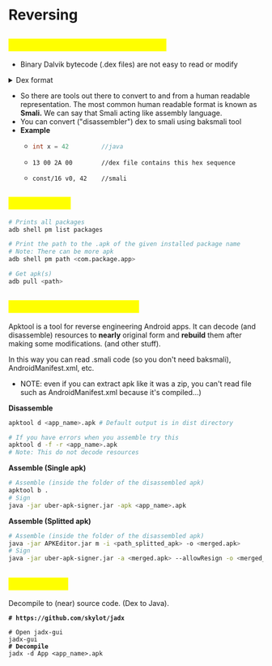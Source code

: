 # Reversing

## <mark style="color:yellow;">Understanding .dex and .smali</mark>

* Binary Dalvik bytecode (.dex files) are not easy to read or modify

<details>

<summary>Dex format</summary>

```
6465780A 30333800 7A44CBBB FB4AE841 0286C06A 8DF19000
3C5DE024 D07326A2 E0010000 70000000 78563412 00000000
00000000 64010000 05000000 70000000 03000000 84000000
01000000 90000000 00000000 00000000 02000000 9C000000
01000000 AC000000 14010000 CC000000 E4000000 EC000000
07010000 2C010000 2F010000 01000000 02000000 03000000
03000000 02000000 00000000 00000000 00000000 01000000
00000000 01000000 01000000 00000000 00000000 FFFFFFFF
00000000 57010000 00000000 01000100 01000000 00000000
04000000 70100000 00000E00 063C696E 69743E00 194C616E
64726F69 642F6170 702F4170 706C6963 6174696F 6E3B0023
4C636F6D 2F627567 736E6167 2F646578 6578616D 706C652F
42756773 6E616741 70703B00 01560026 7E7E4438 7B226D69
6E2D6170 69223A32 362C2276 65727369 6F6E223A 2276302E
312E3134 227D0000 00010001 818004CC 01000000 0A000000
00000000 01000000 00000000 01000000 05000000 70000000
02000000 03000000 84000000 03000000 01000000 90000000
05000000 02000000 9C000000 06000000 01000000 AC000000
01200000 01000000 CC000000 02200000 05000000 E4000000
00200000 01000000 57010000 00100000 01000000 64010000
dex
038zDÀª˚JËAÜ¿jçÒê<]‡$–s&¢‡pxv4dpñêú¨ã‰ï, ˇˇˇˇwp<init="">Landroid/app/Application;</]‡$–s&¢‡pxv4dpñêú¨ã‰ï,>
#Lcom/bugsnag/dexexample/BugsnagApp;
V&~~D8{"min-api":26,"version":"v0.1.14"}ÅÄÃ
pÑêú¨ Ã ‰ Wd
```

* More info: [https://www.bugsnag.com/blog/dex-and-d8/](https://www.bugsnag.com/blog/dex-and-d8/)

</details>

* So there are tools out there to convert to and from a human readable representation. The most common human readable format is known as **Smali.** We can say that Smali acting like assembly language.
* You can convert ("disassembler") dex to smali using baksmali tool
* **Example**
  * ```java
    int x = 42         //java
    ```
  * ```
    13 00 2A 00        //dex file contains this hex sequence
    ```
  * ```
    const/16 v0, 42    //smali
    ```

## <mark style="color:yellow;">Extract APK</mark>

```bash
# Prints all packages
adb shell pm list packages

# Print the path to the .apk of the given installed package name
# Note: There can be more apk
adb shell pm path <com.package.app>

# Get apk(s)
adb pull <path>
```

## <mark style="color:yellow;">**Disassemble & Assemble**</mark>

Apktool is a tool for reverse engineering Android apps. It can decode (and disassemble) resources to **nearly** original form and **rebuild** them after making some modifications. (and other stuff).

In this way you can read .smali code (so you don't need baksmali), AndroidManifest.xml, etc.

* NOTE: even if you can extract apk like it was a zip, you can't read file such as AndroidManifest.xml because it's compiled...)

**Disassemble**

```sh
apktool d <app_name>.apk # Default output is in dist directory

# If you have errors when you assemble try this
apktool d -f -r <app_name>.apk
# Note: This do not decode resources
```

**Assemble (Single apk)**

```sh
# Assemble (inside the folder of the disassembled apk)
apktool b .
# Sign
java -jar uber-apk-signer.jar -apk <app_name>.apk
```

**Assemble (Splitted apk)**

```sh
# Assemble (inside the folder of the disassembled apk)
java -jar APKEditor.jar m -i <path_splitted_apk> -o <merged.apk>
# Sign
java -jar uber-apk-signer.jar -a <merged.apk> --allowResign -o <merged_signed>
```

## <mark style="color:yellow;">Dex to Java</mark>

Decompile to (near) source code. (Dex to Java).

<pre class="language-sh"><code class="lang-sh"><strong># https://github.com/skylot/jadx
</strong><strong>
</strong># Open jadx-gui
jadx-gui
<strong># Decompile
</strong>jadx -d App &#x3C;app_name>.apk
</code></pre>
